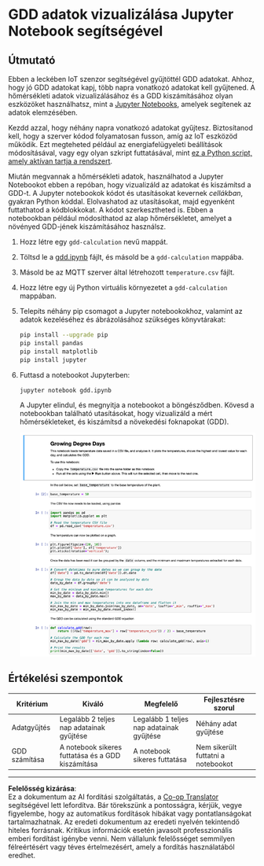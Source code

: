 <!--
CO_OP_TRANSLATOR_METADATA:
{
  "original_hash": "1e21b012c6685f8bf73e0e76cdca3347",
  "translation_date": "2025-08-27T23:20:58+00:00",
  "source_file": "2-farm/lessons/1-predict-plant-growth/assignment.md",
  "language_code": "hu"
}
-->
# GDD adatok vizualizálása Jupyter Notebook segítségével

## Útmutató

Ebben a leckében IoT szenzor segítségével gyűjtöttél GDD adatokat. Ahhoz, hogy jó GDD adatokat kapj, több napra vonatkozó adatokat kell gyűjtened. A hőmérsékleti adatok vizualizálásához és a GDD kiszámításához olyan eszközöket használhatsz, mint a [Jupyter Notebooks](https://jupyter.org), amelyek segítenek az adatok elemzésében.

Kezdd azzal, hogy néhány napra vonatkozó adatokat gyűjtesz. Biztosítanod kell, hogy a szerver kódod folyamatosan fusson, amíg az IoT eszközöd működik. Ezt megteheted például az energiafelügyeleti beállítások módosításával, vagy egy olyan szkript futtatásával, mint [ez a Python script, amely aktívan tartja a rendszert](https://github.com/jaqsparow/keep-system-active).

Miután megvannak a hőmérsékleti adatok, használhatod a Jupyter Notebookot ebben a repóban, hogy vizualizáld az adatokat és kiszámítsd a GDD-t. A Jupyter notebookok kódot és utasításokat kevernek *cellákban*, gyakran Python kóddal. Elolvashatod az utasításokat, majd egyenként futtathatod a kódblokkokat. A kódot szerkesztheted is. Ebben a notebookban például módosíthatod az alap hőmérsékletet, amelyet a növényed GDD-jének kiszámításához használsz.

1. Hozz létre egy `gdd-calculation` nevű mappát.

1. Töltsd le a [gdd.ipynb](./code-notebook/gdd.ipynb) fájlt, és másold be a `gdd-calculation` mappába.

1. Másold be az MQTT szerver által létrehozott `temperature.csv` fájlt.

1. Hozz létre egy új Python virtuális környezetet a `gdd-calculation` mappában.

1. Telepíts néhány pip csomagot a Jupyter notebookokhoz, valamint az adatok kezeléséhez és ábrázolásához szükséges könyvtárakat:

    ```sh
    pip install --upgrade pip
    pip install pandas
    pip install matplotlib
    pip install jupyter
    ```

1. Futtasd a notebookot Jupyterben:

    ```sh
    jupyter notebook gdd.ipynb
    ```

    A Jupyter elindul, és megnyitja a notebookot a böngésződben. Kövesd a notebookban található utasításokat, hogy vizualizáld a mért hőmérsékleteket, és kiszámítsd a növekedési foknapokat (GDD).

    ![A jupyter notebook](../../../../../translated_images/gdd-jupyter-notebook.c5b52cf21094f158a61f47f455490fd95f1729777ff90861a4521820bf354cdc.hu.png)

## Értékelési szempontok

| Kritérium | Kiváló | Megfelelő | Fejlesztésre szorul |
| --------- | ------- | --------- | ------------------- |
| Adatgyűjtés | Legalább 2 teljes nap adatainak gyűjtése | Legalább 1 teljes nap adatainak gyűjtése | Néhány adat gyűjtése |
| GDD számítása | A notebook sikeres futtatása és a GDD kiszámítása | A notebook sikeres futtatása | Nem sikerült futtatni a notebookot |

---

**Felelősség kizárása**:  
Ez a dokumentum az AI fordítási szolgáltatás, a [Co-op Translator](https://github.com/Azure/co-op-translator) segítségével lett lefordítva. Bár törekszünk a pontosságra, kérjük, vegye figyelembe, hogy az automatikus fordítások hibákat vagy pontatlanságokat tartalmazhatnak. Az eredeti dokumentum az eredeti nyelvén tekintendő hiteles forrásnak. Kritikus információk esetén javasolt professzionális emberi fordítást igénybe venni. Nem vállalunk felelősséget semmilyen félreértésért vagy téves értelmezésért, amely a fordítás használatából eredhet.